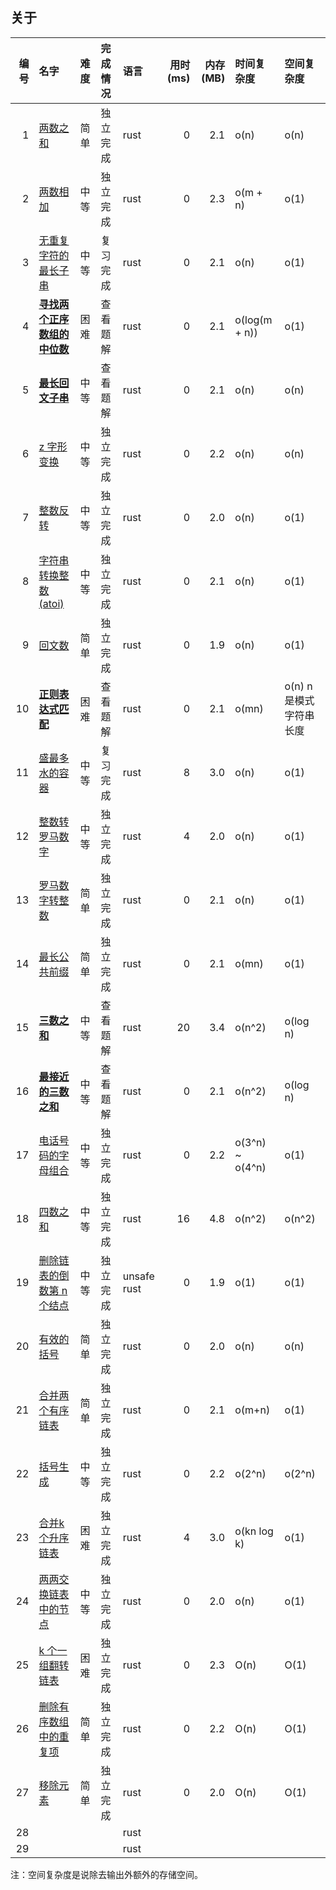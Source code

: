## 关于

| 编号 | 名字                                                                                 | 难度 | 完成情况 | 语言        | 用时(ms) | 内存(MB) | 时间复杂度      | 空间复杂度             |
|-----:|:-------------------------------------------------------------------------------------|:-----|:---------|:------------|---------:|---------:|:----------------|:-----------------------|
|    1 | [两数之和](./0001.two-sum.rust/src/lib.rs)                                           | 简单 | 独立完成 | rust        |        0 |      2.1 | o(n)            | o(n)                   |
|    2 | [两数相加](./0002.add-two-numbers.rust/src/lib.rs)                                   | 中等 | 独立完成 | rust        |        0 |      2.3 | o(m + n)        | o(1)                   |
|    3 | [无重复字符的最长子串](./0003.length-of-longest-substring.rust/src/lib.rs)           | 中等 | 复习完成 | rust        |        0 |      2.1 | o(n)            | o(1)                   |
|    4 | [**寻找两个正序数组的中位数**](./0004.median-of-two-sorted-arrays.rust/src/lib.rs)   | 困难 | 查看题解 | rust        |        0 |      2.1 | o(log(m + n))   | o(1)                   |
|    5 | [**最长回文子串**](./0005.longest-palindromic-substring.rust/src/lib.rs)             | 中等 | 查看题解 | rust        |        0 |      2.1 | o(n)            | o(n)                   |
|    6 | [z 字形变换](./0006.zigzag-conversion.rust/src/lib.rs)                               | 中等 | 独立完成 | rust        |        0 |      2.2 | o(n)            | o(n)                   |
|    7 | [整数反转](./0007.reverse-integer.rust/src/lib.rs)                                   | 中等 | 独立完成 | rust        |        0 |      2.0 | o(n)            | o(1)                   |
|    8 | [字符串转换整数 (atoi)](./0008.string-to-integer-atoi.rust/src/lib.rs)               | 中等 | 独立完成 | rust        |        0 |      2.1 | o(n)            | o(1)                   |
|    9 | [回文数](./0009.palindrome-number.rust/src/lib.rs)                                   | 简单 | 独立完成 | rust        |        0 |      1.9 | o(n)            | o(1)                   |
|   10 | [**正则表达式匹配**](./0010.regular-expression-matching.rust/src/lib.rs)             | 困难 | 查看题解 | rust        |        0 |      2.1 | o(mn)           | o(n) n是模式字符串长度 |
|   11 | [盛最多水的容器](./0011.container-with-most-water.rust/src/lib.rs)                   | 中等 | 复习完成 | rust        |        8 |      3.0 | o(n)            | o(1)                   |
|   12 | [整数转罗马数字](./0012.integer-to-roman.rust/src/lib.rs)                            | 中等 | 独立完成 | rust        |        4 |      2.0 | o(n)            | o(1)                   |
|   13 | [罗马数字转整数](./0013.roman-to-integer.rust/src/lib.rs)                            | 简单 | 独立完成 | rust        |        0 |      2.1 | o(n)            | o(1)                   |
|   14 | [最长公共前缀](./0014.longest-common-prefix.rust/src/lib.rs)                         | 简单 | 独立完成 | rust        |        0 |      2.1 | o(mn)           | o(1)                   |
|   15 | [**三数之和**](./0015.3sum.rust/src/lib.rs)                                          | 中等 | 查看题解 | rust        |       20 |      3.4 | o(n^2)          | o(log n)               |
|   16 | [**最接近的三数之和**](./0016.3sum-closest.rust/src/lib.rs)                          | 中等 | 查看题解 | rust        |        0 |      2.1 | o(n^2)          | o(log n)               |
|   17 | [电话号码的字母组合](./0017.letter-combinations-of-a-phone-number.rust/src/lib.rs)   | 中等 | 独立完成 | rust        |        0 |      2.2 | o(3^n) ~ o(4^n) | o(1)                   |
|   18 | [四数之和](./0018.4sum.rust/src/lib.rs)                                              | 中等 | 独立完成 | rust        |       16 |      4.8 | o(n^2)          | o(n^2)                 |
|   19 | [删除链表的倒数第 n 个结点](./0019.remove-nth-node-from-end-of-list.rust/src/lib.rs) | 中等 | 独立完成 | unsafe rust |        0 |      1.9 | o(1)            | o(1)                   |
|   20 | [有效的括号](./0020.valid-parentheses.rust/src/lib.rs)                               | 简单 | 独立完成 | rust        |        0 |      2.0 | o(n)            | o(n)                   |
|   21 | [合并两个有序链表](./0021.merge-two-sorted-lists.rust/src/lib.rs)                    | 简单 | 独立完成 | rust        |        0 |      2.1 | o(m+n)          | o(1)                   |
|   22 | [括号生成](./0022.generate-parentheses.rust/src/lib.rs)                              | 中等 | 独立完成 | rust        |        0 |      2.2 | o(2^n)          | o(2^n)                 |
|   23 | [合并k个升序链表](./0023.merge-k-sorted-lists.rust/src/lib.rs)                       | 困难 | 独立完成 | rust        |        4 |      3.0 | o(kn log k)     | o(1)                   |
|   24 | [两两交换链表中的节点](./0024.swap-nodes-in-pairs.rust/src/lib.rs)                   | 中等 | 独立完成 | rust        |        0 |      2.0 | o(n)            | o(1)                   |
|   25 | [k 个一组翻转链表](./0025.reverse-nodes-in-k-group.rust/src/lib.rs)                  | 困难 | 独立完成 | rust        |        0 |      2.3 | O(n)            | O(1)                   |
|   26 | [删除有序数组中的重复项](./0026.remove-duplicates-from-sorted-array.rust/src/lib.rs) | 简单 | 独立完成 | rust        |        0 |      2.2 | O(n)            | O(1)                   |
|   27 | [移除元素](./0027.remove-element.rust/src/lib.rs)                                    | 简单 | 独立完成 | rust        |        0 |      2.0 | O(n)            | O(1)                   |
|   28 | [](./0028..rust/src/lib.rs)                                                          |      |          | rust        |          |          |                 |                        |
|   29 | [](./0029..rust/src/lib.rs)                                                          |      |          | rust        |          |          |                 |                        |

注：空间复杂度是说除去输出外额外的存储空间。

